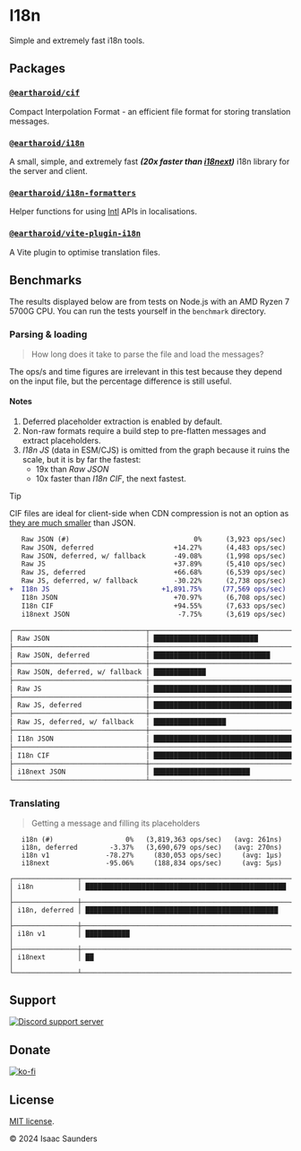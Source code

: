 # I18n

Simple and extremely fast i18n tools.

## Packages

### [`@eartharoid/cif`](https://github.com/eartharoid/i18n/tree/main/packages/cif#readme)

Compact Interpolation Format - an efficient file format for storing translation messages.


### [`@eartharoid/i18n`](https://github.com/eartharoid/i18n/tree/main/packages/i18n#readme)

A small, simple, and extremely fast __*(20x faster than [i18next](https://github.com/i18next/i18next))*__ i18n library for the server and client.

### [`@eartharoid/i18n-formatters`](https://github.com/eartharoid/i18n/tree/main/packages/i18n-formatters#readme)

Helper functions for using [Intl](https://developer.mozilla.org/en-US/docs/Web/JavaScript/Reference/Global_Objects/Intl) APIs in localisations.


### [`@eartharoid/vite-plugin-i18n`](https://github.com/eartharoid/i18n/tree/main/packages/vite-plugin-i18n#readme)

A Vite plugin to optimise translation files.

## Benchmarks

The results displayed below are from tests on Node.js with an AMD Ryzen 7 5700G CPU.
You can run the tests yourself in the `benchmark` directory.


### Parsing & loading

> How long does it take to parse the file and load the messages?

The ops/s and time figures are irrelevant in this test because they depend on the input file,
but the percentage difference is still useful.

#### Notes

1. Deferred placeholder extraction is enabled by default.
2. Non-raw formats require a build step to pre-flatten messages and extract placeholders.
3. *I18n JS* (data in ESM/CJS) is omitted from the graph because it ruins the scale, but it is by far the fastest:
   - 19x than *Raw JSON*
   - 10x faster than *I18n CIF*, the next fastest.

> [!TIP]
> CIF files are ideal for client-side when CDN compression is not an option
> as [they are much smaller](https://github.com/eartharoid/i18n/tree/main/packages/cif#readme) than JSON.

```diff
   Raw JSON (#)                               0%      (3,923 ops/sec)   (avg: 254μs)
   Raw JSON, deferred                    +14.27%      (4,483 ops/sec)   (avg: 223μs)
   Raw JSON, deferred, w/ fallback       -49.08%      (1,998 ops/sec)   (avg: 500μs)
   Raw JS                                +37.89%      (5,410 ops/sec)   (avg: 184μs)
   Raw JS, deferred                      +66.68%      (6,539 ops/sec)   (avg: 152μs)
   Raw JS, deferred, w/ fallback         -30.22%      (2,738 ops/sec)   (avg: 365μs)
+  I18n JS                            +1,891.75%     (77,569 ops/sec)    (avg: 12μs)
   I18n JSON                             +70.97%      (6,708 ops/sec)   (avg: 149μs)
   I18n CIF                              +94.55%      (7,633 ops/sec)   (avg: 131μs)
   i18next JSON                           -7.75%      (3,619 ops/sec)   (avg: 276μs)

┌─────────────────────────────────┬────────────────────────────────────────────────────┐
│ Raw JSON                        │ ██████████████████████████                         │
├─────────────────────────────────┼────────────────────────────────────────────────────┤
│ Raw JSON, deferred              │ █████████████████████████████                      │
├─────────────────────────────────┼────────────────────────────────────────────────────┤
│ Raw JSON, deferred, w/ fallback │ █████████████                                      │
├─────────────────────────────────┼────────────────────────────────────────────────────┤
│ Raw JS                          │ ███████████████████████████████████                │
├─────────────────────────────────┼────────────────────────────────────────────────────┤
│ Raw JS, deferred                │ ███████████████████████████████████████████        │
├─────────────────────────────────┼────────────────────────────────────────────────────┤
│ Raw JS, deferred, w/ fallback   │ ██████████████████                                 │
├─────────────────────────────────┼────────────────────────────────────────────────────┤
│ I18n JSON                       │ ████████████████████████████████████████████       │
├─────────────────────────────────┼────────────────────────────────────────────────────┤
│ I18n CIF                        │ ██████████████████████████████████████████████████ │
├─────────────────────────────────┼────────────────────────────────────────────────────┤
│ i18next JSON                    │ ████████████████████████                           │
└─────────────────────────────────┴────────────────────────────────────────────────────┘
```

### Translating

> Getting a message and filling its placeholders

```
   i18n (#)                  0%   (3,819,363 ops/sec)   (avg: 261ns)
   i18n, deferred        -3.37%   (3,690,679 ops/sec)   (avg: 270ns)
   i18n v1              -78.27%     (830,053 ops/sec)     (avg: 1μs)
   i18next              -95.06%     (188,834 ops/sec)     (avg: 5μs)

┌────────────────┬────────────────────────────────────────────────────┐
│ i18n           │ ██████████████████████████████████████████████████ │
├────────────────┼────────────────────────────────────────────────────┤
│ i18n, deferred │ ████████████████████████████████████████████████   │
├────────────────┼────────────────────────────────────────────────────┤
│ i18n v1        │ ███████████                                        │
├────────────────┼────────────────────────────────────────────────────┤
│ i18next        │ ██                                                 │
└────────────────┴────────────────────────────────────────────────────┘
```


## Support

[![Discord support server](https://discordapp.com/api/guilds/451745464480432129/widget.png?style=banner4)](https://lnk.earth/discord)

## Donate

[![ko-fi](https://www.ko-fi.com/img/githubbutton_sm.svg)](https://ko-fi.com/eartharoid)

## License

[MIT license](https://github.com/eartharoid/i18n/blob/master/LICENSE).

© 2024 Isaac Saunders
